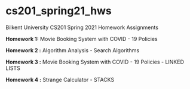# cs201_spring21_hws
Bilkent University CS201 Spring 2021 Homework Assignments

**Homework 1:** Movie Booking System with COVID - 19 Policies

**Homework 2 :** Algorithm Analysis - Search Algorithms

**Homework 3 :** Movie Booking System with COVID - 19 Policies - LINKED LISTS

**Homework 4 :** Strange Calculator - STACKS
